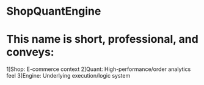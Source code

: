 # ShopQuantEngine


# This name is short, professional, and conveys:
 1]Shop: E-commerce context
 2]Quant: High-performance/order analytics feel
 3]Engine: Underlying execution/logic system
